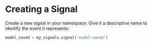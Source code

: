 # Creating a Signal

Create a new signal in your namespace. Give it a descriptive name to identify the event it represents:

```python
model_saved = my_signals.signal('model-saved')
```
